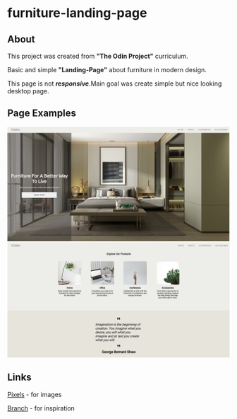 # furniture-landing-page

## About

This project was created from **"The Odin Project"** curriculum.<p>Basic and simple **"Landing-Page"** about furniture in modern design.</p>

<p>This page is not <strong><em>responsive</em></strong>.Main goal was create simple but nice looking desktop page.</p>

## Page Examples

![Login](https://github.com/vpex-byte/landing-page/blob/main/examples/landing-page.png?raw=true)
![Login](https://github.com/vpex-byte/landing-page/blob/main/examples/landing-page-2.png?raw=true)

## Links

<a href="https://www.pexels.com/search/working%20office%20furniture/">Pixels</a > - for images

<p>
<a href="https://www.branchfurniture.com/">Branch</a > - for inspiration 
</p>
